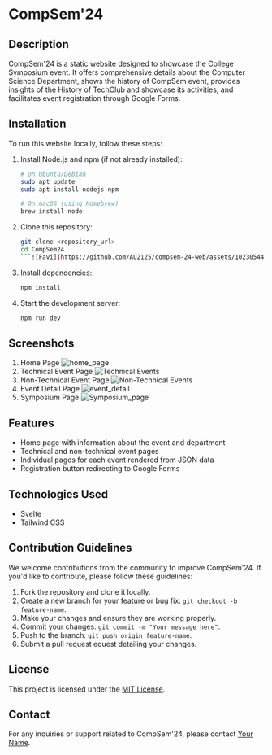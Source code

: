 # CompSem'24

## Description
CompSem'24 is a static website designed to showcase the College Symposium event. It offers comprehensive details about the Computer Science Department, shows the history of CompSem event, provides insights of the History of TechClub and showcase its activities, and facilitates event registration through Google Forms.

## Installation
To run this website locally, follow these steps:
1. Install Node.js and npm (if not already installed):
    ```bash
    # On Ubuntu/Debian
    sudo apt update
    sudo apt install nodejs npm

    # On macOS (using Homebrew)
    brew install node
    ```

2. Clone this repository:
    ```bash
    git clone <repository_url>
    cd CompSem24
    ```![Favi](https://github.com/AU2125/compsem-24-web/assets/102305446/4055e272-9945-4bbe-bb77-5e5b1f97d1da)


3. Install dependencies:
    ```bash
    npm install
    ```

4. Start the development server:
    ```bash
    npm run dev
    ```

## Screenshots
1. Home Page
![home_page](https://github.com/AU2125/compsem-24-web/assets/102305446/2e8680e0-b4cb-4948-ae54-5ab16b023322)
2. Technical Event Page
![Technical Events](https://github.com/AU2125/compsem-24-web/assets/102305446/35b91804-16e5-4939-98bb-3205cef2ac06)
3. Non-Technical Event Page
![Non-Technical Events](https://github.com/AU2125/compsem-24-web/assets/102305446/7dc9e14c-b754-4d00-846e-df22001e75b7)
4. Event Detail Page
![event_detail](https://github.com/AU2125/compsem-24-web/assets/102305446/f12e7e70-e40e-44c9-8cfd-d6cac8e22161)
5. Symposium Page
![Symposium_page](https://github.com/AU2125/compsem-24-web/assets/102305446/ef546a5a-9a78-4f2f-85c9-701d1769ffc3)

## Features
- Home page with information about the event and department
- Technical and non-technical event pages
- Individual pages for each event rendered from JSON data
- Registration button redirecting to Google Forms

## Technologies Used
- Svelte
- Tailwind CSS

## Contribution Guidelines
We welcome contributions from the community to improve CompSem'24. If you'd like to contribute, please follow these guidelines:
1. Fork the repository and clone it locally.
2. Create a new branch for your feature or bug fix: `git checkout -b feature-name`.
3. Make your changes and ensure they are working properly.
4. Commit your changes: `git commit -m "Your message here"`.
5. Push to the branch: `git push origin feature-name`.
6. Submit a pull request
equest detailing your changes.

## License
This project is licensed under the [MIT License](LICENSE).

## Contact
For any inquiries or support related to CompSem'24, please contact [Your Name](mailto:your@email.com).
